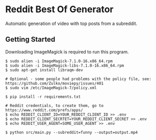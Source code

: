 # Reddit Best Of Generator

Automatic generation of video with top posts from a subreddit.

## Getting Started

Downloading ImageMagick is required to run this program.

```shell
$ sudo alien -i ImageMagick-7.1.0-16.x86_64.rpm
$ sudo alien -i ImageMagick-libs-7.1.0-16.x86_64.rpm
$ sudo apt-get install libraqm-dev

# Optional - some people had problems with the policy file, see: https://github.com/Zulko/moviepy/issues/401
$ sudo vim /etc/ImageMagick-7/policy.xml
```

```shell
$ pip install -r requirements.txt

# Reddit credentials, to create them, go to https://www.reddit.com/prefs/apps/
$ echo REDDIT_CLIENT_ID=YOUR_REDDIT_CLIENT_ID >> .env
$ echo REDDIT_CLIENT_SECRTET=YOUR_REDDIT_CLIENT_SECRET >> .env
$ echo REDDIT_USER_AGENT=SOME_USER_AGENT >> .env

$ python src/main.py --subreddit=funny --output=output.mp4
```
